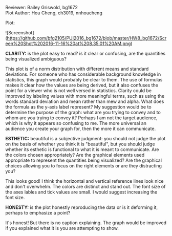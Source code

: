 Reviewer: Bailey Griswold, bg1672  
Plot Author: Hou Cheng, ch3019, nnhoucheng

Plot:

![Screenshot] (https://github.com/bfg2105/PUI2016_bg1672/blob/master/HW8_bg1672/Screen%20Shot%202016-11-16%20at%208.35.01%20AM.png)

**CLARITY:** is the plot easy to read? is it clear or confusing, are the quantities being visualized ambiguous?  

This plot is of a norm distribution with different means and standard deviations.  For someone who has considerable background knowledge in statistics, this graph would probably be clear to them.  The use of formulas makes it clear how the values are being derived, but it also confuses the point for a viewer who is not well versed in statistics.  Clarity could be improved by labeling values with more meaningful terms, such as using the words standard deviation and mean rather than mew and alpha.  What does the formula as the y-axis label represent? My suggestion would be to determine the purpose of the graph: what are you trying to convey and to whom are you trying to convey it?  Perhaps I am not the target audience, which is why it appears so confusing to me.  The more universal an audience you create your graph for, then the more it can communicate.

**ESTHETIC:** beautiful is a subjective judgment: you should not judge the plot on the basis of whether you think it is "beautiful", but you should judge whether its esthetic is functional to what it is meant to communicate. Are the colors chosen appropriately? Are the graphical elements used appropriate to represent the quantities being visualized? Are the graphical choices allowing you to focus on the right elements or are they distracting you?  

This looks good! I think the horizontal and vertical reference lines look nice and don't overwhelm.  The colors are distinct and stand out.  The font size of the axes lables and tick values are small.  I would suggest increasing the font size.  

**HONESTY:** is the plot honestly reproducing the data or is it deforming it, perhaps to emphasize a point?  

It's honest! But there is no caption explaining.  The graph would be improved if you explained what it is you are attempting to show.
